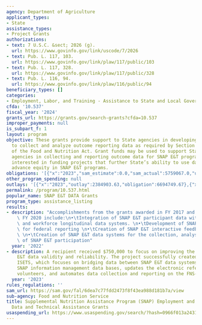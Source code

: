 ```yaml
---
agency: Department of Agriculture
applicant_types:
- State
assistance_types:
- Project Grants
authorizations:
- text: 7 U.S.C. &sect; 2026 (g).
  url: https://www.govinfo.gov/link/uscode/7/2026
- text: Pub. L. 117, 103.
  url: https://www.govinfo.gov/link/plaw/117/public/103
- text: Pub. L. 117, 328.
  url: https://www.govinfo.gov/link/plaw/117/public/328
- text: Pub. L. 116, 94.
  url: https://www.govinfo.gov/link/plaw/116/public/94
beneficiary_types: []
categories:
- Employment, Labor, and Training - Assistance to State and Local Governments
cfda: '10.537'
fiscal_year: '2024'
grants_url: https://grants.gov/search-grants?cfda=10.537
improper_payments: null
is_subpart_f: 1
layout: program
objective: These grants provide support to State agencies in developing the capacity
  to collect and analyze outcome reporting data as required by Section 16(h)(5)(B)
  of the Food and Nutrition Act. Grant funds may be used to support State and local
  agencies in collecting and reporting outcome data for SNAP E&T programs. FNS is
  interested in funding projects that further State’s ability to use data to continually
  advance equity in SNAP E&T programs.
obligations: '[{"x":"2023","sam_estimate":0.0,"sam_actual":5759067.0,"usa_spending_actual":5279244.16},{"x":"2024","sam_estimate":0.0,"sam_actual":0.0,"usa_spending_actual":-34316.98},{"x":"2025","sam_estimate":0.0,"sam_actual":6000000.0,"usa_spending_actual":-223486.99}]'
other_program_spending: null
outlays: '[{"x":"2023","outlay":2384903.63,"obligation":6694749.67},{"x":"2024","outlay":143963.01,"obligation":194143.98},{"x":"2025","outlay":141884.81,"obligation":357095.9}]'
permalink: /program/10.537.html
popular_name: SNAP E&T DATA Grants
program_type: assistance_listing
results:
- description: "Accomplishments from the grants awarded in FY 2017 and completed in\
    \ FY 2020 include:\n•\tIntegration of SNAP E&T participant data within the education\
    \ and workforce longitudinal data systems. \n•\tDevelopment of SNAP E&T metrics\
    \ for federal reporting \n•\tCreation of SNAP E&T interactive feedback dashboards\
    \ \n•\tCreation of SNAP E&T data systems for the collection, analysis, and reporting\
    \ of SNAP E&T participation"
  year: '2022'
- description: A recipient received $750,000 to focus on improving the state’s SNAP
    E&T data validity and reliability. The project successfully created a new system,
    ISETS, which focuses on bridging data between SNAP E&T data systems and other
    SNAP information management data bases, updates the electronic referral of E&T
    volunteers, and automates data collection and reporting on the FNS-583 data report.
  year: '2023'
rules_regulations: ''
sam_url: https://sam.gov/fal/6dea7c77fdd2473f8f43ea988d181b7a/view
sub-agency: Food and Nutrition Service
title: Supplemental Nutrition Assistance Program (SNAP) Employment and Training (E&T)
  Data and Technical Assistance Grants
usaspending_url: https://www.usaspending.gov/search/?hash=0966f013a24314b24cbd7f2da448b5a7
---
```

